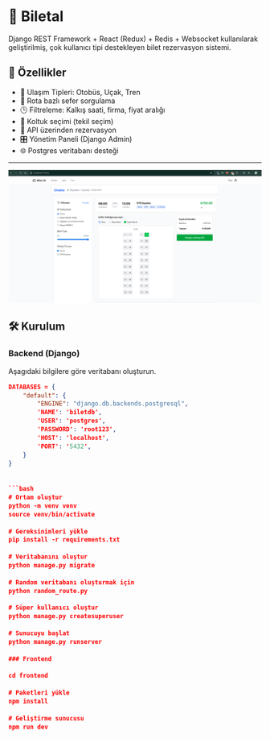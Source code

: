 # 🎫 Biletal

Django REST Framework + React (Redux) + Redis + Websocket kullanılarak geliştirilmiş, çok kullanıcı tipi destekleyen bilet rezervasyon sistemi.

## 🚀 Özellikler

- 🚌 Ulaşım Tipleri: Otobüs, Uçak, Tren
- 📍 Rota bazlı sefer sorgulama
- 🕒 Filtreleme: Kalkış saati, firma, fiyat aralığı
- 💺 Koltuk seçimi (tekil seçim)
- 🧾 API üzerinden rezervasyon
- 🎛️ Yönetim Paneli (Django Admin)
- 🌐 Postgres veritabanı desteği

---

![Uygulama Ekran Görüntüsü](biletal.png)


## 🛠️ Kurulum

### Backend (Django)

Aşagıdaki bilgilere göre veritabanı oluşturun.
```json
DATABASES = {
    "default": {
        "ENGINE": "django.db.backends.postgresql",
        'NAME': 'biletdb',
        'USER': 'postgres',
        'PASSWORD': 'root123',
        'HOST': 'localhost',
        'PORT': '5432',
    }
}


```bash
# Ortam oluştur
python -m venv venv
source venv/bin/activate

# Gereksinimleri yükle
pip install -r requirements.txt

# Veritabanını oluştur
python manage.py migrate

# Random veritabanı oluşturmak için
python random_route.py

# Süper kullanıcı oluştur
python manage.py createsuperuser

# Sunucuyu başlat
python manage.py runserver

### Frontend

cd frontend

# Paketleri yükle
npm install

# Geliştirme sunucusu
npm run dev


